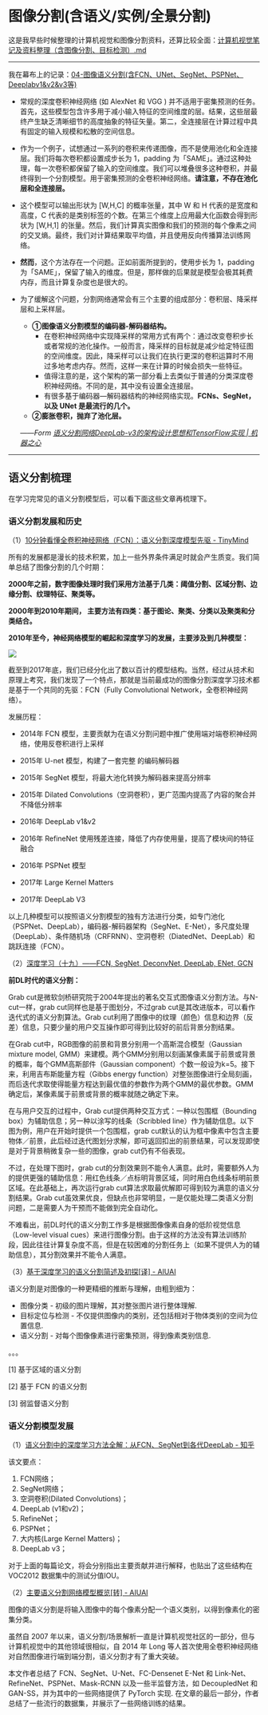 # 图像分割(含语义/实例/全景分割)

这是我早些时候整理的计算机视觉和图像分割资料，还算比较全面：[计算机视觉笔记及资料整理（含图像分割、目标检测）.md](./notes/计算机视觉笔记及资料整理（含图像分割、目标检测）.md)



---

我在幕布上的记录：[04-图像语义分割(含FCN、UNet、SegNet、PSPNet、Deeplabv1&v2&v3等)](https://mubu.com/doc/1OEfnuDXAc)

- 常规的深度卷积神经网络 (如 AlexNet 和 VGG ) 并不适用于密集预测的任务。首先，这些模型包含许多用于减小输入特征的空间维度的层。结果，这些层最终产生缺乏清晰细节的高度抽象的特征矢量。第二，全连接层在计算过程中具有固定的输入规模和松散的空间信息。

- 作为一个例子，试想通过一系列的卷积来传递图像，而不是使用池化和全连接层。我们将每次卷积都设置成步长为 1，padding 为「SAME」。通过这种处理，每一次卷积都保留了输入的空间维度。我们可以堆叠很多这种卷积，并最终得到一个分割模型。用于密集预测的全卷积神经网络。**请注意，不存在池化层和全连接层。**

- 这个模型可以输出形状为 [W,H,C] 的概率张量，其中 W 和 H 代表的是宽度和高度，C 代表的是类别标签的个数。在第三个维度上应用最大化函数会得到形状为 [W,H,1] 的张量。然后，我们计算真实图像和我们的预测的每个像素之间的交叉熵。最终，我们对计算结果取平均值，并且使用反向传播算法训练网络。

- **然而**，这个方法存在一个问题。正如前面所提到的，使用步长为 1，padding 为「SAME」，保留了输入的维度。但是，那样做的后果就是模型会极其耗费内存，而且计算复杂度也是很大的。

- 为了缓解这个问题，分割网络通常会有三个主要的组成部分：卷积层、降采样层和上采样层。

  - **①图像语义分割模型的编码器-解码器结构。**
    - 在卷积神经网络中实现降采样的常用方式有两个：通过改变卷积步长或者常规的池化操作。一般而言，降采样的目标就是减少给定特征图的空间维度。因此，降采样可以让我们在执行更深的卷积运算时不用过多地考虑内存。然而，这样一来在计算的时候会损失一些特征。
    - 值得注意的是，这个架构的第一部分看上去类似于普通的分类深度卷积神经网络。不同的是，其中没有设置全连接层。
    - 有很多基于编码器—解码器结构的神经网络实现。**FCNs、SegNet，以及 UNet 是最流行的几个。**
  - **②膨胀卷积，抛弃了池化层。**

  ——*Form [语义分割网络DeepLab-v3的架构设计思想和TensorFlow实现 | 机器之心](https://www.jiqizhixin.com/articles/deeplab-v3)*

  













---

## 语义分割梳理

在学习完常见的语义分割模型后，可以看下面这些文章再梳理下。

### 语义分割发展和历史

（1）[10分钟看懂全卷积神经网络（FCN）：语义分割深度模型先驱 - TinyMind](https://www.tinymind.cn/articles/3815)

所有的发展都是漫长的技术积累，加上一些外界条件满足时就会产生质变。我们简单总结了图像分割的几个时期：

**2000年之前，数字图像处理时我们采用方法基于几类：阈值分割、区域分割、边缘分割、纹理特征、聚类等。**

**2000年到2010年期间， 主要方法有四类：基于图论、聚类、分类以及聚类和分类结合。**

**2010年至今，神经网络模型的崛起和深度学习的发展，主要涉及到几种模型：**

![](https://file.ai100.com.cn/files/sogou-articles/original/fb9f37e6-e925-4142-904b-3707fb984cd4/fb9f37e6-e925-4142-904b-3707fb984cd4)

截至到2017年底，我们已经分化出了数以百计的模型结构。当然，经过从技术和原理上考究，我们发现了一个特点，那就是当前最成功的图像分割深度学习技术都是基于一个共同的先驱：FCN（Fully Convolutional Network，全卷积神经网络）。

发展历程：

- 2014年 FCN 模型，主要贡献为在语义分割问题中推广使用端对端卷积神经网络，使用反卷积进行上采样

- 2015年 U-net 模型，构建了一套完整 的编码解码器

- 2015年 SegNet 模型，将最大池化转换为解码器来提高分辨率

- 2015年 Dilated Convolutions（空洞卷积），更广范围内提高了内容的聚合并不降低分辨率

- 2016年 DeepLab v1&v2

- 2016年 RefineNet 使用残差连接，降低了内存使用量，提高了模块间的特征融合

- 2016年 PSPNet 模型

- 2017年 Large Kernel Matters

- 2017年 DeepLab V3

以上几种模型可以按照语义分割模型的独有方法进行分类，如专门池化（PSPNet、DeepLab），编码器-解码器架构（SegNet、E-Net），多尺度处理（DeepLab）、条件随机场（CRFRNN）、空洞卷积（DiatedNet、DeepLab）和跳跃连接（FCN）。



（2）[深度学习（十九）——FCN, SegNet, DeconvNet, DeepLab, ENet, GCN](https://blog.csdn.net/antkillerfarm/article/details/79524417)

**前DL时代的语义分割：** 

Grab cut是微软剑桥研究院于2004年提出的著名交互式图像语义分割方法。与N-cut一样，grab cut同样也是基于图划分，不过grab cut是其改进版本，可以看作迭代式的语义分割算法。Grab cut利用了图像中的纹理（颜色）信息和边界（反差）信息，只要少量的用户交互操作即可得到比较好的前后背景分割结果。

在Grab cut中，RGB图像的前景和背景分别用一个高斯混合模型（Gaussian mixture model, GMM）来建模。两个GMM分别用以刻画某像素属于前景或背景的概率，每个GMM高斯部件（Gaussian component）个数一般设为k=5。接下来，利用吉布斯能量方程（Gibbs energy function）对整张图像进行全局刻画，而后迭代求取使得能量方程达到最优值的参数作为两个GMM的最优参数。GMM确定后，某像素属于前景或背景的概率就随之确定下来。

在与用户交互的过程中，Grab cut提供两种交互方式：一种以包围框（Bounding box）为辅助信息；另一种以涂写的线条（Scribbled line）作为辅助信息。以下图为例，用户在开始时提供一个包围框，grab cut默认的认为框中像素中包含主要物体／前景，此后经过迭代图划分求解，即可返回扣出的前景结果，可以发现即使是对于背景稍微复杂一些的图像，grab cut仍有不俗表现。

不过，在处理下图时，grab cut的分割效果则不能令人满意。此时，需要额外人为的提供更强的辅助信息：用红色线条／点标明背景区域，同时用白色线条标明前景区域。在此基础上，再次运行grab cut算法求取最优解即可得到较为满意的语义分割结果。Grab cut虽效果优良，但缺点也非常明显，一是仅能处理二类语义分割问题，二是需要人为干预而不能做到完全自动化。

不难看出，前DL时代的语义分割工作多是根据图像像素自身的低阶视觉信息（Low-level visual cues）来进行图像分割。由于这样的方法没有算法训练阶段，因此往往计算复杂度不高，但是在较困难的分割任务上（如果不提供人为的辅助信息），其分割效果并不能令人满意。



（3）[基于深度学习的语义分割简述及初探[译] - AIUAI](https://www.aiuai.cn/aifarm599.html)

语义分割是对图像的一种更精细的推断与理解，由粗到细为：

- 图像分类 - 初级的图片理解，其对整张图片进行整体理解.
- 目标定位与检测 - 不仅提供图像内的类别，还包括相对于物体类别的空间为位置信息.
- 语义分割 - 对每个图像像素进行密集预测，得到像素类别信息.

。。。

[1] 基于区域的语义分割

[2] 基于 FCN 的语义分割

[3] 弱监督语义分割



### 语义分割模型发展

（1）[语义分割中的深度学习方法全解：从FCN、SegNet到各代DeepLab - 知乎](https://zhuanlan.zhihu.com/p/27794982)

该文要点：

1. FCN网络；
2. SegNet网络；
3. 空洞卷积(Dilated Convolutions)；
4. DeepLab (v1和v2)；
5. RefineNet；
6. PSPNet；
7. 大内核(Large Kernel Matters)；
8. DeepLab v3；

对于上面的每篇论文，将会分别指出主要贡献并进行解释，也贴出了这些结构在 VOC2012 数据集中的测试分值IOU。

（2）[主要语义分割网络模型概览[转] - AIUAI](https://www.aiuai.cn/aifarm602.html)

图像的语义分割是将输入图像中的每个像素分配一个语义类别，以得到像素化的密集分类。

虽然自 2007 年以来，语义分割/场景解析一直是计算机视觉社区的一部分，但与计算机视觉中的其他领域很相似，自 2014 年 Long 等人首次使用全卷积神经网络对自然图像进行端到端分割，语义分割才有了重大突破。

本文作者总结了 FCN、SegNet、U-Net、FC-Densenet E-Net 和 Link-Net、RefineNet、PSPNet、Mask-RCNN 以及一些半监督方法，如 DecoupledNet 和 GAN-SS，并为其中的一些网络提供了 PyTorch 实现. 在文章的最后一部分，作者总结了一些流行的数据集，并展示了一些网络训练的结果。





